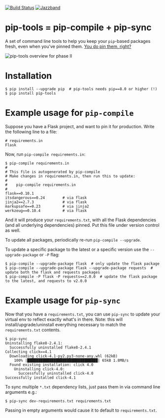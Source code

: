 [![Build Status](https://travis-ci.org/jazzband/pip-tools.svg?branch=master)](https://travis-ci.org/jazzband/pip-tools)
[![Jazzband](https://jazzband.co/static/img/badge.svg)](https://jazzband.co/)

pip-tools = pip-compile + pip-sync
==================================

A set of command line tools to help you keep your `pip`-based packages fresh,
even when you've pinned them.  [You do pin them, right?][0]

![pip-tools overview for phase II](./img/pip-tools-overview.png)

[0]: http://nvie.com/posts/pin-your-packages/


Installation
============

```console
$ pip install --upgrade pip  # pip-tools needs pip==8.0 or higher (!)
$ pip install pip-tools
```


Example usage for `pip-compile`
===============================

Suppose you have a Flask project, and want to pin it for production.  Write the
following line to a file:

    # requirements.in
    Flask

Now, run `pip-compile requirements.in`:

```console
$ pip-compile requirements.in
#
# This file is autogenerated by pip-compile
# Make changes in requirements.in, then run this to update:
#
#    pip-compile requirements.in
#
flask==0.10.1
itsdangerous==0.24        # via flask
jinja2==2.7.3             # via flask
markupsafe==0.23          # via jinja2
werkzeug==0.10.4          # via flask
```

And it will produce your `requirements.txt`, with all the Flask dependencies
(and all underlying dependencies) pinned.  Put this file under version control
as well.

To update all packages, periodically re-run `pip-compile --upgrade`.

To update a specific package to the latest or a specific version use the `--upgrade-package` or `-P` flag:

```console
$ pip-compile --upgrade-package flask  # only update the flask package
$ pip-compile --upgrade-package flask --upgrade-package requests  # update both the flask and requests packages
$ pip-compile -P flask -P requests==2.0.0  # update the flask package to the latest, and requests to v2.0.0
```

Example usage for `pip-sync`
============================

Now that you have a `requirements.txt`, you can use `pip-sync` to update your
virtual env to reflect exactly what's in there.  Note: this will
install/upgrade/uninstall everything necessary to match the `requirements.txt`
contents.

```console
$ pip-sync
Uninstalling flake8-2.4.1:
  Successfully uninstalled flake8-2.4.1
Collecting click==4.1
  Downloading click-4.1-py2.py3-none-any.whl (62kB)
    100% |████████████████████████████████| 65kB 1.8MB/s
  Found existing installation: click 4.0
    Uninstalling click-4.0:
      Successfully uninstalled click-4.0
Successfully installed click-4.1
```

To sync multiple `*.txt` dependency lists, just pass them in via command line arguments e.g.:
```shell
$ pip-sync dev-requirements.txt requirements.txt
```
Passing in empty arguments would cause it to default to `requirements.txt`.
